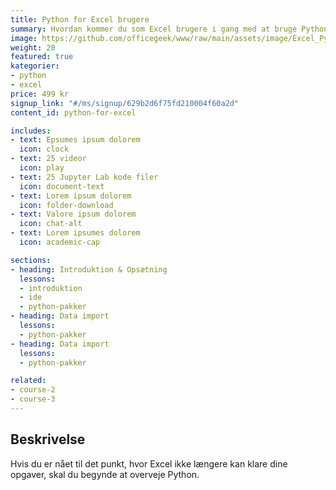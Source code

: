 ```yaml
---
title: Python for Excel brugere
summary: Hvordan kommer du som Excel brugere i gang med at bruge Python
image: https://github.com/officegeek/www/raw/main/assets/image/Excel_Python.jpg
weight: 20
featured: true
kategorier:
- python
- excel
price: 499 kr
signup_link: "#/ms/signup/629b2d6f75fd210004f60a2d"
content_id: python-for-excel

includes:
- text: Epsumes ipsum dolorem
  icon: clock
- text: 25 videor
  icon: play
- text: 25 Jupyter Lab kode filer
  icon: document-text
- text: Lorem ipsum dolorem
  icon: folder-download
- text: Valore ipsum dolorem
  icon: chat-alt
- text: Lorem ipsumes dolorem
  icon: academic-cap

sections:
- heading: Introduktion & Opsætning
  lessons:
  - introduktion
  - ide
  - python-pakker
- heading: Data import
  lessons:
  - python-pakker
- heading: Data import
  lessons:
  - python-pakker

related:
- course-2
- course-3
---
```


## Beskrivelse

Hvis du er nået til det punkt, hvor Excel ikke længere kan klare dine opgaver, skal du begynde at overveje Python.

